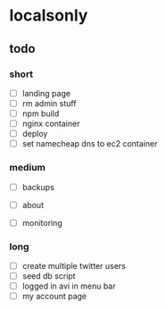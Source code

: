 # localsonly

## todo

### short
- [ ] landing page
- [ ] rm admin stuff
- [ ] npm build
- [ ] nginx container
- [ ] deploy
- [ ] set namecheap dns to ec2 container

### medium
- [ ] backups
- [ ] about
- [ ] monitoring


### long
- [ ] create multiple twitter users
- [ ] seed db script
- [ ] logged in avi in menu bar
- [ ] my account page
